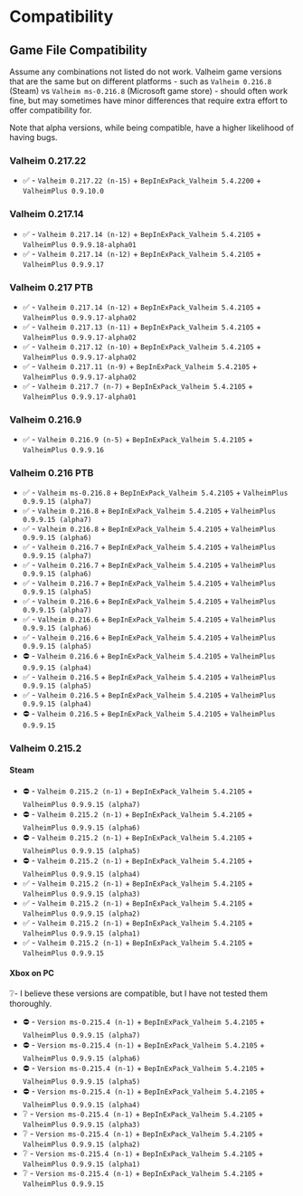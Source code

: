 # Compatibility

## Game File Compatibility

Assume any combinations not listed do not work. Valheim game versions that are the same but on different platforms -
such as `Valheim 0.216.8` (Steam) vs `Valheim ms-0.216.8` (Microsoft game store) - should often work fine, but may
sometimes have minor differences that require extra effort to offer compatibility for.

Note that alpha versions, while being compatible, have a higher likelihood of having bugs.

### Valheim 0.217.22
* ✅ - `Valheim 0.217.22 (n-15)` + `BepInExPack_Valheim 5.4.2200` + `ValheimPlus 0.9.10.0`

### Valheim 0.217.14
* ✅ - `Valheim 0.217.14 (n-12)` + `BepInExPack_Valheim 5.4.2105` + `ValheimPlus 0.9.9.18-alpha01`
* ✅ - `Valheim 0.217.14 (n-12)` + `BepInExPack_Valheim 5.4.2105` + `ValheimPlus 0.9.9.17`

### Valheim 0.217 PTB

* ✅ - `Valheim 0.217.14 (n-12)` + `BepInExPack_Valheim 5.4.2105` + `ValheimPlus 0.9.9.17-alpha02`
* ✅ - `Valheim 0.217.13 (n-11)` + `BepInExPack_Valheim 5.4.2105` + `ValheimPlus 0.9.9.17-alpha02`
* ✅ - `Valheim 0.217.12 (n-10)` + `BepInExPack_Valheim 5.4.2105` + `ValheimPlus 0.9.9.17-alpha02`
* ✅ - `Valheim 0.217.11 (n-9)` + `BepInExPack_Valheim 5.4.2105` + `ValheimPlus 0.9.9.17-alpha02`
* ✅ - `Valheim 0.217.7 (n-7)` + `BepInExPack_Valheim 5.4.2105` + `ValheimPlus 0.9.9.17-alpha01`

### Valheim 0.216.9
* ✅ - `Valheim 0.216.9 (n-5)` + `BepInExPack_Valheim 5.4.2105` + `ValheimPlus 0.9.9.16`

### Valheim 0.216 PTB

* ✅ - `Valheim ms-0.216.8` + `BepInExPack_Valheim 5.4.2105` + `ValheimPlus 0.9.9.15 (alpha7)`
* ✅ - `Valheim 0.216.8` + `BepInExPack_Valheim 5.4.2105` + `ValheimPlus 0.9.9.15 (alpha7)`
* ✅ - `Valheim 0.216.8` + `BepInExPack_Valheim 5.4.2105` + `ValheimPlus 0.9.9.15 (alpha6)`
* ✅ - `Valheim 0.216.7` + `BepInExPack_Valheim 5.4.2105` + `ValheimPlus 0.9.9.15 (alpha7)`
* ✅ - `Valheim 0.216.7` + `BepInExPack_Valheim 5.4.2105` + `ValheimPlus 0.9.9.15 (alpha6)`
* ✅ - `Valheim 0.216.7` + `BepInExPack_Valheim 5.4.2105` + `ValheimPlus 0.9.9.15 (alpha5)`
* ✅ - `Valheim 0.216.6` + `BepInExPack_Valheim 5.4.2105` + `ValheimPlus 0.9.9.15 (alpha7)`
* ✅ - `Valheim 0.216.6` + `BepInExPack_Valheim 5.4.2105` + `ValheimPlus 0.9.9.15 (alpha6)`
* ✅ - `Valheim 0.216.6` + `BepInExPack_Valheim 5.4.2105` + `ValheimPlus 0.9.9.15 (alpha5)`
* ⛔️ - `Valheim 0.216.6` + `BepInExPack_Valheim 5.4.2105` + `ValheimPlus 0.9.9.15 (alpha4)`
* ✅ - `Valheim 0.216.5` + `BepInExPack_Valheim 5.4.2105` + `ValheimPlus 0.9.9.15 (alpha5)`
* ✅ - `Valheim 0.216.5` + `BepInExPack_Valheim 5.4.2105` + `ValheimPlus 0.9.9.15 (alpha4)`
* ⛔️ - `Valheim 0.216.5` + `BepInExPack_Valheim 5.4.2105` + `ValheimPlus 0.9.9.15`

### Valheim 0.215.2

#### Steam

* ⛔️ - `Valheim 0.215.2 (n-1)` + `BepInExPack_Valheim 5.4.2105` + `ValheimPlus 0.9.9.15 (alpha7)`
* ⛔️ - `Valheim 0.215.2 (n-1)` + `BepInExPack_Valheim 5.4.2105` + `ValheimPlus 0.9.9.15 (alpha6)`
* ⛔️ - `Valheim 0.215.2 (n-1)` + `BepInExPack_Valheim 5.4.2105` + `ValheimPlus 0.9.9.15 (alpha5)`
* ⛔️ - `Valheim 0.215.2 (n-1)` + `BepInExPack_Valheim 5.4.2105` + `ValheimPlus 0.9.9.15 (alpha4)`
* ✅ - `Valheim 0.215.2 (n-1)` + `BepInExPack_Valheim 5.4.2105` + `ValheimPlus 0.9.9.15 (alpha3)`
* ✅ - `Valheim 0.215.2 (n-1)` + `BepInExPack_Valheim 5.4.2105` + `ValheimPlus 0.9.9.15 (alpha2)`
* ✅ - `Valheim 0.215.2 (n-1)` + `BepInExPack_Valheim 5.4.2105` + `ValheimPlus 0.9.9.15 (alpha1)`
* ✅ - `Valheim 0.215.2 (n-1)` + `BepInExPack_Valheim 5.4.2105` + `ValheimPlus 0.9.9.15`

#### Xbox on PC
❔- I believe these versions are compatible, but I have not tested them thoroughly.

* ⛔️ - `Version ms-0.215.4 (n-1)` + `BepInExPack_Valheim 5.4.2105` + `ValheimPlus 0.9.9.15 (alpha7)`
* ⛔️ - `Version ms-0.215.4 (n-1)` + `BepInExPack_Valheim 5.4.2105` + `ValheimPlus 0.9.9.15 (alpha6)`
* ⛔️ - `Version ms-0.215.4 (n-1)` + `BepInExPack_Valheim 5.4.2105` + `ValheimPlus 0.9.9.15 (alpha5)`
* ⛔️ - `Version ms-0.215.4 (n-1)` + `BepInExPack_Valheim 5.4.2105` + `ValheimPlus 0.9.9.15 (alpha4)`
* ❔ - `Version ms-0.215.4 (n-1)` + `BepInExPack_Valheim 5.4.2105` + `ValheimPlus 0.9.9.15 (alpha3)`
* ❔ - `Version ms-0.215.4 (n-1)` + `BepInExPack_Valheim 5.4.2105` + `ValheimPlus 0.9.9.15 (alpha2)`
* ❔ - `Version ms-0.215.4 (n-1)` + `BepInExPack_Valheim 5.4.2105` + `ValheimPlus 0.9.9.15 (alpha1)`
* ❔ - `Version ms-0.215.4 (n-1)` + `BepInExPack_Valheim 5.4.2105` + `ValheimPlus 0.9.9.15`

